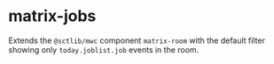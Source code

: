 # matrix-jobs

Extends the `@sctlib/mwc` component `matrix-room` with the default
filter showing only `today.joblist.job` events in the room.
